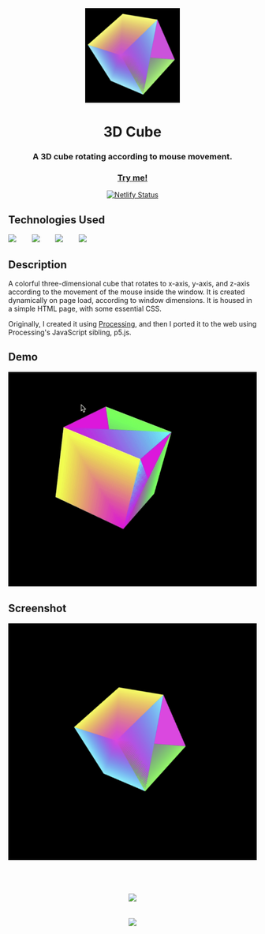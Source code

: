 <div align="center">
  <img src="./icons/icon-192x192.png">
  <h1>3D Cube</h1>
  
  <h3>A 3D cube rotating according to mouse movement. </h3>

  <a href="https://3d-cubejs.netlify.app/"><h3>Try me!</h3></a>

  [![Netlify Status](https://api.netlify.com/api/v1/badges/ec161aec-7226-4c20-a967-b48d1ae96cba/deploy-status)](https://app.netlify.com/sites/3d-cubejs/deploys)

</div>
  
  

## Technologies Used
<a href="https://p5js.org/"><img src="https://github.com/michaelkolesidis/tech-icons/blob/main/icons/p5js/p5js.svg" height="50px"/></a>
&nbsp;&nbsp;&nbsp;&nbsp;&nbsp;&nbsp;
<a href="https://en.wikipedia.org/wiki/JavaScript"><img src="https://github.com/michaelkolesidis/tech-icons/blob/main/icons/javascript/javascript-original.svg" height="50px" /></a>
&nbsp;&nbsp;&nbsp;&nbsp;&nbsp;&nbsp;
<a href="https://en.wikipedia.org/wiki/CSS"><img src="https://github.com/michaelkolesidis/tech-icons/blob/main/icons/css3/css3-plain.svg" height="50px" /></a>
&nbsp;&nbsp;&nbsp;&nbsp;&nbsp;&nbsp;
<img src="https://github.com/michaelkolesidis/tech-icons/blob/main/icons/html5/html5-plain.svg" height="50px" />
&nbsp;&nbsp;&nbsp;&nbsp;&nbsp;&nbsp;



## Description

<p>A colorful three-dimensional cube that rotates to x-axis, y-axis, and z-axis according to the movement of  the mouse inside the window. It is created dynamically on page load, according to window dimensions. It is housed in a simple HTML page, with some essential CSS.</p>

<p>Originally, I created it using <a href="https://processing.org/">Processing</a>, and then I ported it to the web using Processing's JavaScript sibling, p5.js.</p>



## Demo
<img src="./screenshots/demo-01.gif">



## Screenshot
<img src="./screenshots/screenshot.png">

<br>
<br>



[//]: # (Free Software)
<div align="center">
  <br>
  <br>

  <a href="https://github.com/michaelkolesidis/made-with-linux" target="_blank"><img src="https://upload.wikimedia.org/wikipedia/commons/thumb/f/f9/Made_with_Linux.png/240px-Made_with_Linux.png"></a>
</div>
<br>                                                      
<div align="center">
  <a href="https://endsoftwarepatents.org/innovating-without-patents"><img style="height: 90px;" src="https://static.fsf.org/nosvn/esp/logos/innovating-without-patents.svg"></a>
</div>
